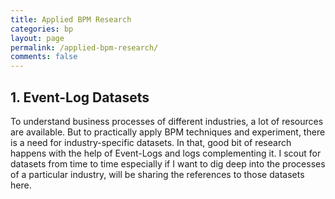 ```yaml
---
title: Applied BPM Research
categories: bp
layout: page
permalink: /applied-bpm-research/
comments: false
---
```


## 1. Event-Log Datasets

To understand business processes of different industries, a lot of resources are available. But to practically apply BPM techniques and experiment, there is a need for industry-specific datasets. In that, good bit of research happens with the help of Event-Logs and logs complementing it. I scout for datasets from time to time especially if I want to dig deep into the processes of a particular industry, will be sharing the references to those datasets here.